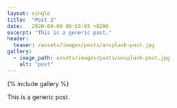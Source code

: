 ```yaml
---
layout: single
title:  "Post 2"
date:   2020-09-09 00:03:05 +0200
excerpt: "This is a generic post."
header:
  teaser: /assets/images/posts/unsplash-post.jpg
gallery:
  - image_path: assets/images/posts/unsplash-post.jpg
    alt: "post"
---
```

{% include gallery %}

This is a generic post.
